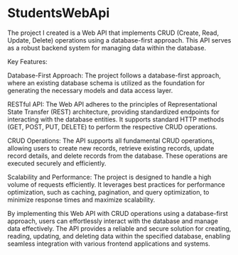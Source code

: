 # StudentsWebApi
The project I created is a Web API that implements CRUD (Create, Read, Update, Delete) operations using a database-first approach. This API serves as a robust backend system for managing data within the database.

Key Features:

Database-First Approach: The project follows a database-first approach, where an existing database schema is utilized as the foundation for generating the necessary models and data access layer.

RESTful API: The Web API adheres to the principles of Representational State Transfer (REST) architecture, providing standardized endpoints for interacting with the database entities. It supports standard HTTP methods (GET, POST, PUT, DELETE) to perform the respective CRUD operations.

CRUD Operations: The API supports all fundamental CRUD operations, allowing users to create new records, retrieve existing records, update record details, and delete records from the database. These operations are executed securely and efficiently.

Scalability and Performance: The project is designed to handle a high volume of requests efficiently. It leverages best practices for performance optimization, such as caching, pagination, and query optimization, to minimize response times and maximize scalability.

By implementing this Web API with CRUD operations using a database-first approach, users can effortlessly interact with the database and manage data effectively. The API provides a reliable and secure solution for creating, reading, updating, and deleting data within the specified database, enabling seamless integration with various frontend applications and systems.
